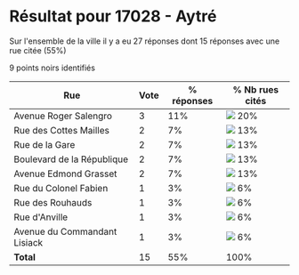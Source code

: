 # Résultat pour 17028 - Aytré

Sur l'ensemble de la ville il y a eu 27 réponses dont 15 réponses avec une rue citée (55%)

9 points noirs identifiés

| Rue | Vote | % réponses | % Nb rues cités|
|-----|------|------------|----------------|
| Avenue Roger Salengro | 3 | 11% | <img src="../../img/bar_20.gif" />&nbsp;20%|
| Rue des Cottes Mailles | 2 | 7% | <img src="../../img/bar_13.gif" />&nbsp;13%|
| Rue de la Gare | 2 | 7% | <img src="../../img/bar_13.gif" />&nbsp;13%|
| Boulevard de la République | 2 | 7% | <img src="../../img/bar_13.gif" />&nbsp;13%|
| Avenue Edmond Grasset | 2 | 7% | <img src="../../img/bar_13.gif" />&nbsp;13%|
| Rue du Colonel Fabien | 1 | 3% | <img src="../../img/bar_6.gif" />&nbsp;6%|
| Rue des Rouhauds | 1 | 3% | <img src="../../img/bar_6.gif" />&nbsp;6%|
| Rue d'Anville | 1 | 3% | <img src="../../img/bar_6.gif" />&nbsp;6%|
| Avenue du Commandant Lisiack | 1 | 3% | <img src="../../img/bar_6.gif" />&nbsp;6%|
| **Total** | 15 | 55% | 100%|
